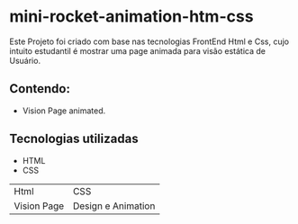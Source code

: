 # mini-rocket-animation-htm-css
Este Projeto foi criado com base nas tecnologias FrontEnd Html e Css, cujo intuito estudantil é mostrar uma page animada para visão estática de Usuário.

## Contendo:

* Vision Page animated.

## Tecnologias utilizadas

* HTML
* CSS

<table>
  <tr>
    <td>Html</td>
    <td>CSS</td>
  </tr>
  <tr>
    <td>Vision Page</td>
    <td>Design e Animation</td>

  </tr>
</table>
